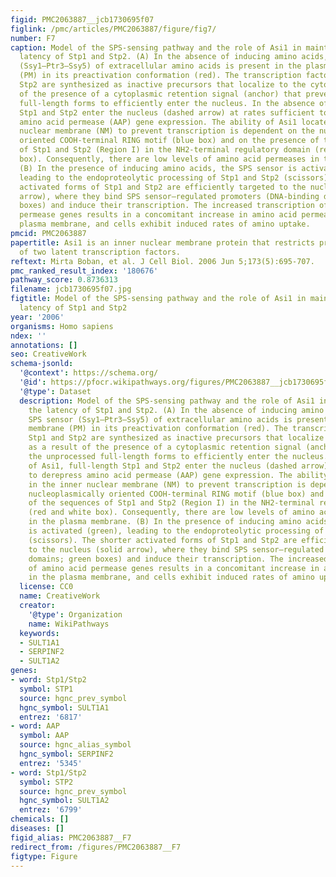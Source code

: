```yaml
---
figid: PMC2063887__jcb1730695f07
figlink: /pmc/articles/PMC2063887/figure/fig7/
number: F7
caption: Model of the SPS-sensing pathway and the role of Asi1 in maintaining the
  latency of Stp1 and Stp2. (A) In the absence of inducing amino acids, the SPS sensor
  (Ssy1–Ptr3–Ssy5) of extracellular amino acids is present in the plasma membrane
  (PM) in its preactivation conformation (red). The transcription factors Stp1 and
  Stp2 are synthesized as inactive precursors that localize to the cytosol as a result
  of the presence of a cytoplasmic retention signal (anchor) that prevents the unprocessed
  full-length forms to efficiently enter the nucleus. In the absence of Asi1, full-length
  Stp1 and Stp2 enter the nucleus (dashed arrow) at rates sufficient to derepress
  amino acid permease (AAP) gene expression. The ability of Asi1 located in the inner
  nuclear membrane (NM) to prevent transcription is dependent on the nucleoplasmically
  oriented COOH-terminal RING motif (blue box) and on the presence of the sequences
  of Stp1 and Stp2 (Region I) in the NH2-terminal regulatory domain (red and white
  box). Consequently, there are low levels of amino acid permeases in the plasma membrane.
  (B) In the presence of inducing amino acids, the SPS sensor is activated (green),
  leading to the endoproteolytic processing of Stp1 and Stp2 (scissors). The shorter
  activated forms of Stp1 and Stp2 are efficiently targeted to the nucleus (solid
  arrow), where they bind SPS sensor–regulated promoters (DNA-binding domains; green
  boxes) and induce their transcription. The increased transcription of amino acid
  permease genes results in a concomitant increase in amino acid permeases in the
  plasma membrane, and cells exhibit induced rates of amino uptake.
pmcid: PMC2063887
papertitle: Asi1 is an inner nuclear membrane protein that restricts promoter access
  of two latent transcription factors.
reftext: Mirta Boban, et al. J Cell Biol. 2006 Jun 5;173(5):695-707.
pmc_ranked_result_index: '180676'
pathway_score: 0.8736313
filename: jcb1730695f07.jpg
figtitle: Model of the SPS-sensing pathway and the role of Asi1 in maintaining the
  latency of Stp1 and Stp2
year: '2006'
organisms: Homo sapiens
ndex: ''
annotations: []
seo: CreativeWork
schema-jsonld:
  '@context': https://schema.org/
  '@id': https://pfocr.wikipathways.org/figures/PMC2063887__jcb1730695f07.html
  '@type': Dataset
  description: Model of the SPS-sensing pathway and the role of Asi1 in maintaining
    the latency of Stp1 and Stp2. (A) In the absence of inducing amino acids, the
    SPS sensor (Ssy1–Ptr3–Ssy5) of extracellular amino acids is present in the plasma
    membrane (PM) in its preactivation conformation (red). The transcription factors
    Stp1 and Stp2 are synthesized as inactive precursors that localize to the cytosol
    as a result of the presence of a cytoplasmic retention signal (anchor) that prevents
    the unprocessed full-length forms to efficiently enter the nucleus. In the absence
    of Asi1, full-length Stp1 and Stp2 enter the nucleus (dashed arrow) at rates sufficient
    to derepress amino acid permease (AAP) gene expression. The ability of Asi1 located
    in the inner nuclear membrane (NM) to prevent transcription is dependent on the
    nucleoplasmically oriented COOH-terminal RING motif (blue box) and on the presence
    of the sequences of Stp1 and Stp2 (Region I) in the NH2-terminal regulatory domain
    (red and white box). Consequently, there are low levels of amino acid permeases
    in the plasma membrane. (B) In the presence of inducing amino acids, the SPS sensor
    is activated (green), leading to the endoproteolytic processing of Stp1 and Stp2
    (scissors). The shorter activated forms of Stp1 and Stp2 are efficiently targeted
    to the nucleus (solid arrow), where they bind SPS sensor–regulated promoters (DNA-binding
    domains; green boxes) and induce their transcription. The increased transcription
    of amino acid permease genes results in a concomitant increase in amino acid permeases
    in the plasma membrane, and cells exhibit induced rates of amino uptake.
  license: CC0
  name: CreativeWork
  creator:
    '@type': Organization
    name: WikiPathways
  keywords:
  - SULT1A1
  - SERPINF2
  - SULT1A2
genes:
- word: Stp1/Stp2
  symbol: STP1
  source: hgnc_prev_symbol
  hgnc_symbol: SULT1A1
  entrez: '6817'
- word: AAP
  symbol: AAP
  source: hgnc_alias_symbol
  hgnc_symbol: SERPINF2
  entrez: '5345'
- word: Stp1/Stp2
  symbol: STP2
  source: hgnc_prev_symbol
  hgnc_symbol: SULT1A2
  entrez: '6799'
chemicals: []
diseases: []
figid_alias: PMC2063887__F7
redirect_from: /figures/PMC2063887__F7
figtype: Figure
---
```

